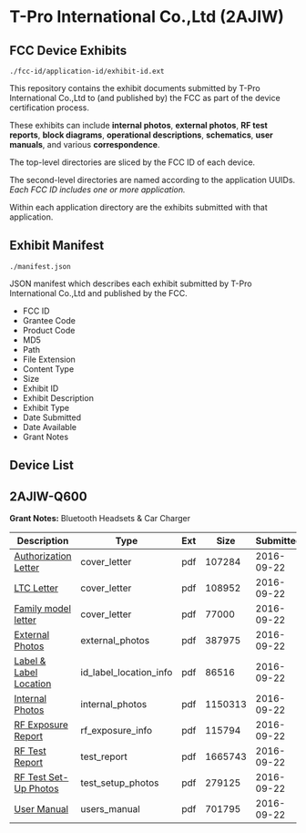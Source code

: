 # T-Pro International Co.,Ltd (2AJIW)
## FCC Device Exhibits

```
./fcc-id/application-id/exhibit-id.ext
```

This repository contains the exhibit documents submitted by T-Pro International Co.,Ltd to (and published by) the FCC as part of the device certification process.

These exhibits can include **internal photos**, **external photos**, **RF test reports**, **block diagrams**, **operational descriptions**, **schematics**, **user manuals**, and various **correspondence**.

The top-level directories are sliced by the FCC ID of each device.

The second-level directories are named according to the application UUIDs. *Each FCC ID includes one or more application.*

Within each application directory are the exhibits submitted with that application. 

## Exhibit Manifest

```
./manifest.json
```

JSON manifest which describes each exhibit submitted by T-Pro International Co.,Ltd and published by the FCC.

- FCC ID
- Grantee Code
- Product Code
- MD5
- Path
- File Extension
- Content Type
- Size
- Exhibit ID
- Exhibit Description
- Exhibit Type
- Date Submitted
- Date Available
- Grant Notes

## Device List
## 2AJIW-Q600
**Grant Notes:** Bluetooth Headsets & Car Charger

| Description | Type | Ext | Size | Submitted | Available |
| ----------- | ---- | --- | ---- | --------- | --------- |
| [Authorization Letter](2AJIW-Q600/d6730990d51591ac797a201b1b01036f/3142877.pdf) | cover_letter | pdf | 107284 | 2016-09-22 | 2016-09-22 |
| [LTC Letter](2AJIW-Q600/d6730990d51591ac797a201b1b01036f/3142878.pdf) | cover_letter | pdf | 108952 | 2016-09-22 | 2016-09-22 |
| [Family model letter](2AJIW-Q600/d6730990d51591ac797a201b1b01036f/3142879.pdf) | cover_letter | pdf | 77000 | 2016-09-22 | 2016-09-22 |
| [External Photos](2AJIW-Q600/d6730990d51591ac797a201b1b01036f/3142880.pdf) | external_photos | pdf | 387975 | 2016-09-22 | 2016-09-22 |
| [Label & Label Location](2AJIW-Q600/d6730990d51591ac797a201b1b01036f/3142881.pdf) | id_label_location_info | pdf | 86516 | 2016-09-22 | 2016-09-22 |
| [Internal Photos](2AJIW-Q600/d6730990d51591ac797a201b1b01036f/3142882.pdf) | internal_photos | pdf | 1150313 | 2016-09-22 | 2016-09-22 |
| [RF Exposure Report](2AJIW-Q600/d6730990d51591ac797a201b1b01036f/3142884.pdf) | rf_exposure_info | pdf | 115794 | 2016-09-22 | 2016-09-22 |
| [RF Test Report](2AJIW-Q600/d6730990d51591ac797a201b1b01036f/3142886.pdf) | test_report | pdf | 1665743 | 2016-09-22 | 2016-09-22 |
| [RF Test Set-Up Photos](2AJIW-Q600/d6730990d51591ac797a201b1b01036f/3142887.pdf) | test_setup_photos | pdf | 279125 | 2016-09-22 | 2016-09-22 |
| [User Manual](2AJIW-Q600/d6730990d51591ac797a201b1b01036f/3142888.pdf) | users_manual | pdf | 701795 | 2016-09-22 | 2016-09-22 |
